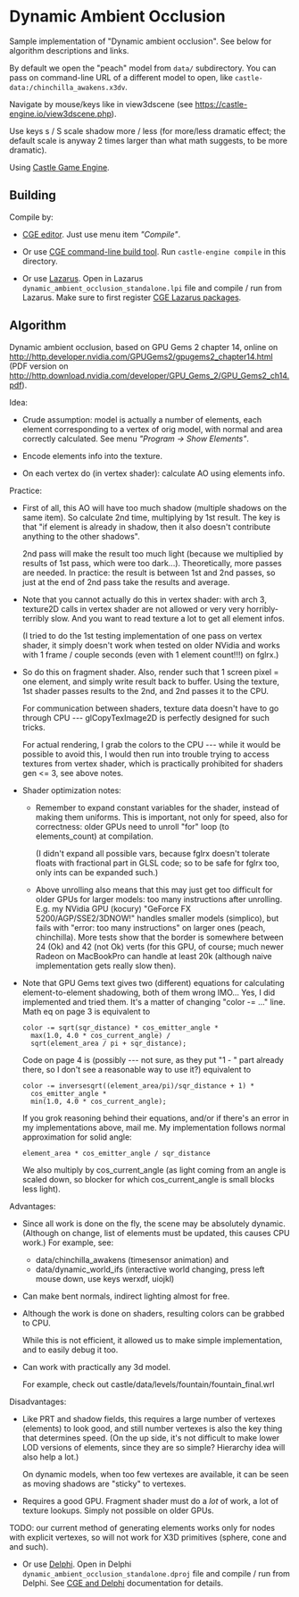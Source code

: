 # Dynamic Ambient Occlusion

Sample implementation of "Dynamic ambient occlusion". See below for algorithm descriptions and links.

By default we open the "peach" model from `data/` subdirectory. You can pass on command-line URL of a different model to open, like `castle-data:/chinchilla_awakens.x3dv`.

Navigate by mouse/keys like in view3dscene (see https://castle-engine.io/view3dscene.php).

Use keys s / S scale shadow more / less (for more/less dramatic effect; the default scale is anyway 2 times larger than what math suggests, to be more dramatic).

Using [Castle Game Engine](https://castle-engine.io/).

## Building

Compile by:

- [CGE editor](https://castle-engine.io/manual_editor.php). Just use menu item _"Compile"_.

- Or use [CGE command-line build tool](https://castle-engine.io/build_tool). Run `castle-engine compile` in this directory.

- Or use [Lazarus](https://www.lazarus-ide.org/). Open in Lazarus `dynamic_ambient_occlusion_standalone.lpi` file and compile / run from Lazarus. Make sure to first register [CGE Lazarus packages](https://castle-engine.io/lazarus).

## Algorithm

Dynamic ambient occlusion, based on GPU Gems 2 chapter 14, online on
http://http.developer.nvidia.com/GPUGems2/gpugems2_chapter14.html
(PDF version on
http://http.download.nvidia.com/developer/GPU_Gems_2/GPU_Gems2_ch14.pdf).

Idea:

- Crude assumption: model is actually a number of elements, each element
  corresponding to a vertex of orig model, with normal and area correctly
  calculated.
  See menu _"Program -> Show Elements"_.

- Encode elements info into the texture.

- On each vertex do (in vertex shader): calculate AO using elements info.

Practice:

- First of all, this AO will have too much shadow (multiple shadows
  on the same item). So calculate 2nd time, multiplying by 1st result.
  The key is that "if element is already in shadow, then it also doesn't
  contribute anything to the other shadows".

  2nd pass will make the result too much light (because we multiplied
  by results of 1st pass, which were too dark...). Theoretically,
  more passes are needed. In practice: the result is between 1st
  and 2nd passes, so just at the end of 2nd pass take the results
  and average.

- Note that you cannot actually do this in vertex shader: with arch 3,
  texture2D calls in vertex shader are not allowed or
  very very horribly-terribly slow. And you want to read texture a lot
  to get all element infos.

  (I tried to do the 1st testing implementation
  of one pass on vertex shader, it simply doesn't work when tested on older
  NVidia and works with 1 frame / couple seconds (even with 1 element count!!!)
  on fglrx.)

- So do this on fragment shader. Also, render such that 1 screen pixel =
  one element, and simply write result back to buffer. Using the texture,
  1st shader passes results to the 2nd, and 2nd passes it to the CPU.

  For communication between shaders, texture data doesn't have
  to go through CPU --- glCopyTexImage2D is perfectly designed for such tricks.

  For actual rendering, I grab the colors to the CPU --- while it would be possible
  to avoid this, I would then run into trouble trying to access textures
  from vertex shader, which is practically prohibited for shaders gen <= 3,
  see above notes.

- Shader optimization notes:

  - Remember to expand constant variables for the shader, instead
    of making them uniforms. This is important, not only for speed,
    also for correctness: older GPUs need to unroll "for" loop
    (to elements_count) at compilation.

    (I didn't expand all possible vars, because fglrx doesn't tolerate
    floats with fractional part in GLSL code; so to be safe for fglrx too,
    only ints can be expanded such.)

  - Above unrolling also means that this may just get too difficult
    for older GPUs for larger models: too many instructions after unrolling.
    E.g. my NVidia GPU (kocury) "GeForce FX 5200/AGP/SSE2/3DNOW!" handles
    smaller models (simplico), but fails with
    "error: too many instructions" on larger ones (peach, chinchilla).
    More tests show that the border is somewhere between
    24 (Ok) and 42 (not Ok) verts (for this GPU, of course;
    much newer Radeon on MacBookPro can handle at least 20k (although
    naive implementation gets really slow then).

- Note that GPU Gems text gives two (different) equations for calculating
  element-to-element shadowing, both of them wrong IMO...
  Yes, I did implemented and tried them. It's a matter of changing
  "color -= ..." line.
  Math eq on page 3 is equivalent to

    ```
    color -= sqrt(sqr_distance) * cos_emitter_angle *
      max(1.0, 4.0 * cos_current_angle) /
      sqrt(element_area / pi + sqr_distance);
    ```

  Code on page 4 is (possibly --- not sure, as they put "1 - " part
  already there, so I don't see a reasonable way to use it?) equivalent to

    ```
    color -= inversesqrt((element_area/pi)/sqr_distance + 1) *
      cos_emitter_angle *
      min(1.0, 4.0 * cos_current_angle);
    ```

  If you grok reasoning behind their equations, and/or if there's an
  error in my implementations above, mail me. My implementation follows
  normal approximation for solid angle:

    ```
    element_area * cos_emitter_angle / sqr_distance
    ```

  We also multiply by cos_current_angle
  (as light coming from an angle is scaled down, so blocker for
  which cos_current_angle is small blocks less light).

Advantages:

- Since all work is done on the fly, the scene may be absolutely dynamic.
  (Although on change, list of elements must be updated, this causes CPU work.)
  For example, see:

    - data/chinchilla_awakens (timesensor animation) and
    - data/dynamic_world_ifs (interactive world changing, press left mouse down, use keys werxdf, uiojkl)

- Can make bent normals, indirect lighting almost for free.

- Although the work is done on shaders, resulting colors can be grabbed to CPU.

    While this is not efficient, it allowed us to make simple implementation, and to easily debug it too.

- Can work with practically any 3d model.

    For example, check out castle/data/levels/fountain/fountain_final.wrl

Disadvantages:

- Like PRT and shadow fields, this requires a large number of vertexes (elements) to look good, and still number vertexes is also the key thing that determines speed. (On the up side, it's not difficult to make lower LOD versions of elements, since they are so simple? Hierarchy idea will also help a lot.)

    On dynamic models, when too few vertexes are available, it can be seen as moving shadows are "sticky" to vertexes.

- Requires a good GPU. Fragment shader must do a *lot* of work, a lot of texture lookups. Simply not possible on older GPUs.

TODO: our current method of generating elements works only for nodes
with explicit vertexes, so will not work for X3D primitives (sphere,
cone and and such).

- Or use [Delphi](https://www.embarcadero.com/products/Delphi). Open in Delphi `dynamic_ambient_occlusion_standalone.dproj` file and compile / run from Delphi. See [CGE and Delphi](https://castle-engine.io/delphi) documentation for details.
